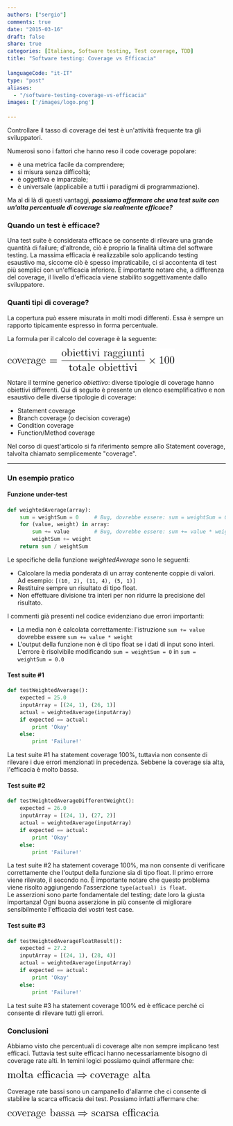 ```yaml
---
authors: ["sergio"]
comments: true
date: "2015-03-16"
draft: false
share: true
categories: [Italiano, Software testing, Test coverage, TDD]
title: "Software testing: Coverage vs Efficacia"

languageCode: "it-IT"
type: "post"
aliases:
  - "/software-testing-coverage-vs-efficacia"
images: ['/images/logo.png']

---
```

Controllare il tasso di coverage dei test è un'attività frequente tra gli sviluppatori.

Numerosi sono i fattori che hanno reso il code coverage popolare:

* è una metrica facile da comprendere;
* si misura senza difficoltà;
* è oggettiva e imparziale;
* è universale (applicabile a tutti i paradigmi di programmazione).

Ma al di là di questi vantaggi, ***possiamo affermare che una test suite con un'alta percentuale di coverage sia realmente efficace?***

### Quando un test è efficace?
Una test suite è considerata efficace se consente di rilevare una grande quantità di failure; d'altronde, ciò è proprio la finalità ultima del software testing.
La massima efficacia è realizzabile solo applicando testing esaustivo ma, siccome ciò è spesso impraticabile, ci si accontenta di test più semplici con un'efficacia inferiore.
È importante notare che, a differenza del coverage, il livello d'efficacia viene stabilito soggettivamente dallo sviluppatore.

### Quanti tipi di coverage?
La copertura può essere misurata in molti modi differenti. Essa è sempre un rapporto tipicamente espresso in forma percentuale. 

La formula per il calcolo del coverage è la seguente:

![](/images/software-testing-coverage-vs-efficacia/CodeCogsEqn.gif)

Notare il termine generico *obiettivo*: diverse tipologie di coverage hanno obiettivi differenti.
Qui di seguito è presente un elenco esemplificativo e non esaustivo delle diverse tipologie di coverage:

* Statement coverage
* Branch coverage (o decision coverage)
* Condition coverage
* Function/Method coverage

Nel corso di quest'articolo si fa riferimento sempre allo Statement coverage, talvolta chiamato semplicemente "coverage".

--------------
### Un esempio pratico

#### Funzione under-test

``` python
def weightedAverage(array):
	sum = weightSum = 0     # Bug, dovrebbe essere: sum = weightSum = 0.0
	for (value, weight) in array:
		sum += value        # Bug, dovrebbe essere: sum += value * weight
		weightSum += weight
	return sum / weightSum
```
Le specifiche della funzione *weightedAverage* sono le seguenti:

* Calcolare la media ponderata di un array contenente coppie di valori.  
Ad esempio: `[(10, 2), (11, 4), (5, 1)]`
* Restituire sempre un risultato di tipo float.
* Non effettuare divisione tra interi per non ridurre la precisione del risultato.

I commenti già presenti nel codice evidenziano due errori importanti:

* La media non è calcolata correttamente: l'istruzione `sum += value` dovrebbe essere `sum += value * weight`
* L'output della funzione non è di tipo float se i dati di input sono interi.  
L'errore è risolvibile modificando `sum = weightSum = 0` in `sum = weightSum = 0.0`

#### Test suite #1

``` python
def testWeightedAverage():
	expected = 25.0
	inputArray = [(24, 1), (26, 1)]
	actual = weightedAverage(inputArray)
	if expected == actual:
		print 'Okay'
	else:
		print 'Failure!'
```

La test suite #1 ha statement coverage 100%, tuttavia non consente di rilevare i due errori menzionati in precedenza. Sebbene la coverage sia alta, l'efficacia è molto bassa.

#### Test suite #2

``` python
def testWeightedAverageDifferentWeight():
	expected = 26.0
	inputArray = [(24, 1), (27, 2)]
	actual = weightedAverage(inputArray)
	if expected == actual:
		print 'Okay'
	else:
		print 'Failure!'
```
La test suite #2 ha statement coverage 100%, ma non consente di verificare correttamente che l'output della funzione sia di tipo float.
Il primo errore viene rilevato, il secondo no.
È importante notare che questo problema viene risolto aggiungendo l'asserzione `type(actual) is float`.  
Le asserzioni sono parte fondamentale del testing; date loro la giusta importanza! Ogni buona asserzione in più consente di migliorare sensibilmente l'efficacia dei vostri test case.

#### Test suite #3

``` python
def testWeightedAverageFloatResult():
	expected = 27.2
	inputArray = [(24, 1), (28, 4)]
	actual = weightedAverage(inputArray)
	if expected == actual:
		print 'Okay'
	else:
		print 'Failure!'
```
La test suite #3 ha statement coverage 100% ed è efficace perché ci consente di rilevare tutti gli errori.

### Conclusioni
Abbiamo visto che percentuali di coverage alte non sempre implicano test efficaci.
Tuttavia test suite efficaci hanno necessariamente bisogno di coverage rate alti.
In temini logici possiamo quindi affermare che:

![](/images/software-testing-coverage-vs-efficacia/CodeCogsEqn--1-.gif)

Coverage rate bassi sono un campanello d'allarme che ci consente di stabilire la scarca efficacia dei test.
Possiamo infatti affermare che:

![](/images/software-testing-coverage-vs-efficacia/CodeCogsEqn--2-.gif)
